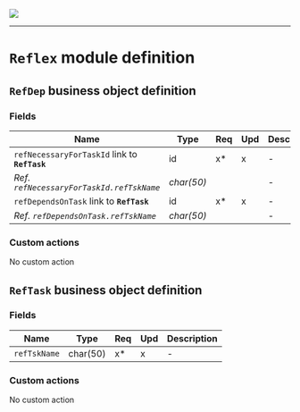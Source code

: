 ![](https://www.simplicite.io/resources//logos/logo250.png)
* * *

`Reflex` module definition
==========================



`RefDep` business object definition
-----------------------------------



### Fields

| Name                                                         | Type                                     | Req | Upd | Description                                                                      | 
| ------------------------------------------------------------ | ---------------------------------------- | --- | --- | -------------------------------------------------------------------------------- |
| `refNecessaryForTaskId` link to **`RefTask`**                | id                                       | x*  | x   | -                                                                                |
| _Ref. `refNecessaryForTaskId.refTskName`_                    | _char(50)_                               |     |     | -                                                                                |
| `refDependsOnTask` link to **`RefTask`**                     | id                                       | x*  | x   | -                                                                                |
| _Ref. `refDependsOnTask.refTskName`_                         | _char(50)_                               |     |     | -                                                                                |

### Custom actions

No custom action

`RefTask` business object definition
------------------------------------



### Fields

| Name                                                         | Type                                     | Req | Upd | Description                                                                      | 
| ------------------------------------------------------------ | ---------------------------------------- | --- | --- | -------------------------------------------------------------------------------- |
| `refTskName`                                                 | char(50)                                 | x*  | x   | -                                                                                |

### Custom actions

No custom action

